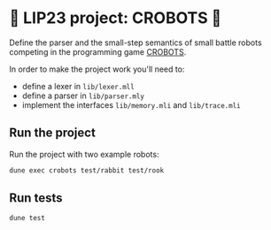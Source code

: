 # 🤖 LIP23 project: CROBOTS 🤖

Define the parser and the small-step semantics of small battle robots competing in the programming game [CROBOTS](https://crobots.deepthought.it/home.php).

In order to make the project work you'll need to:
- define a lexer in `lib/lexer.mll`
- define a parser in `lib/parser.mly`
- implement the interfaces `lib/memory.mli` and `lib/trace.mli`

## Run the project

Run the project with two example robots:
```bash
dune exec crobots test/rabbit test/rook
```

## Run tests

```bash
dune test
```